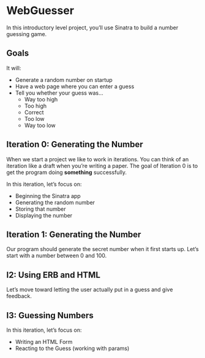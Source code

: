 # WebGuesser

In this introductory level project, you’ll use Sinatra to build a number guessing game.

## Goals

It will:

- Generate a random number on startup
- Have a web page where you can enter a guess
- Tell you whether your guess was…
    - Way too high
    - Too high
    - Correct
    - Too low
    - Way too low

## Iteration 0: Generating the Number

When we start a project we like to work in iterations. You can think of an iteration like a draft when you’re writing a
paper. The goal of Iteration 0 is to get the program doing **something** successfully.

In this iteration, let’s focus on:

- Beginning the Sinatra app
- Generating the random number
- Storing that number
- Displaying the number

## Iteration 1: Generating the Number

Our program should generate the secret number when it first starts up. Let’s start with a number between 0 and 100.

## I2: Using ERB and HTML

Let’s move toward letting the user actually put in a guess and give feedback.

## I3: Guessing Numbers

In this iteration, let’s focus on:

- Writing an HTML Form
- Reacting to the Guess (working with params)
